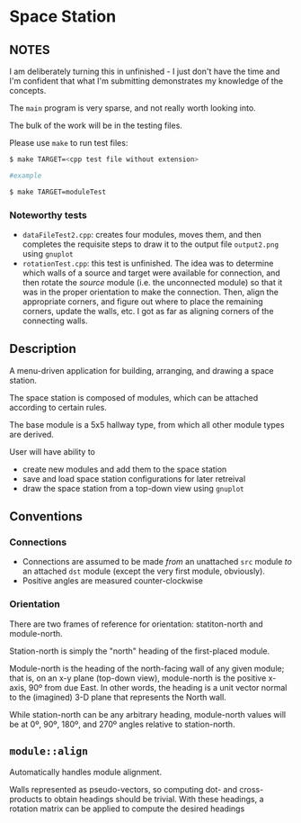 # Space Station

## NOTES

I am deliberately turning this in unfinished - I just don't have the time and I'm
confident that what I'm submitting demonstrates my knowledge of the concepts.

The `main` program is very sparse, and not really worth looking into.

The bulk of the work will be in the testing files.

Please use `make` to run test files:

```bash
$ make TARGET=<cpp test file without extension>

#example

$ make TARGET=moduleTest
```

### Noteworthy tests

- `dataFileTest2.cpp`: creates four modules, moves them, and then completes
the requisite steps to draw it to the output file `output2.png` using `gnuplot`
- `rotationTest.cpp`: this test is unfinished. The idea was to determine which 
walls of a source and target were available for connection, and then rotate the
*source* module (i.e. the unconnected module) so that it was in the proper 
orientation to make the connection. Then, align the appropriate corners, and figure
out where to place the remaining corners, update the walls, etc. I got as far as
aligning corners of the connecting walls.

## Description

A menu-driven application for building, arranging, and drawing a space station.

The space station is composed of modules, which can be attached according to certain rules.

The base module is a 5x5 hallway type, from which all other module types are derived.

User will have ability to
- create new modules and add them to the space station
- save and load space station configurations for later retreival
- draw the space station from a top-down view using `gnuplot`

## Conventions

### Connections

- Connections are assumed to be made *from* an unattached `src` module *to* an attached `dst` module (except the very first module, obviously).
- Positive angles are measured counter-clockwise


### Orientation

There are two frames of reference for orientation: statiton-north and module-north.

Station-north is simply the "north" heading of the first-placed module.

Module-north is the heading of the north-facing wall of any given module; that is,
on an x-y plane (top-down view), module-north is the positive x-axis, 90º from due East.
In other words, the heading is a unit vector normal to the (imagined) 3-D plane
that represents the North wall.

While station-north can be any arbitrary heading, module-north values will be
at 0º, 90º, 180º, and 270º angles relative to station-north.


## `module::align`

Automatically handles module alignment.

Walls represented as pseudo-vectors, so computing dot- and cross-products to 
obtain headings should be trivial.  With these headings, a rotation matrix can
be applied to compute the desired headings